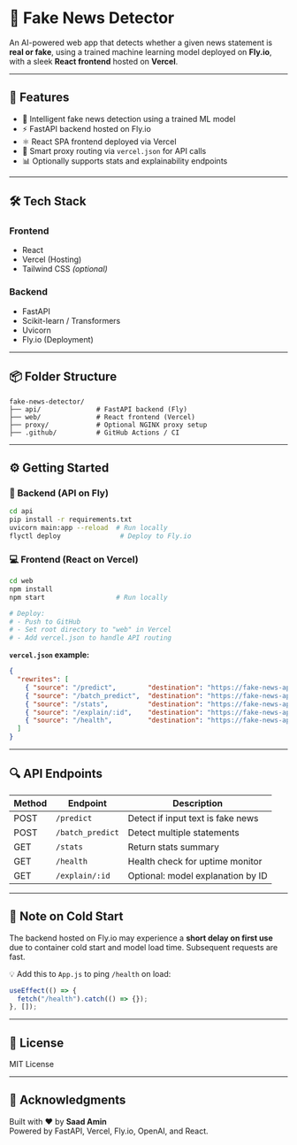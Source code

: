 # 📰 Fake News Detector

An AI-powered web app that detects whether a given news statement is **real or fake**, using a trained machine learning model deployed on **Fly.io**, with a sleek **React frontend** hosted on **Vercel**.

---

## 🚀 Features

- 🧠 Intelligent fake news detection using a trained ML model
- ⚡ FastAPI backend hosted on Fly.io
- ⚛️ React SPA frontend deployed via Vercel
- 🔁 Smart proxy routing via `vercel.json` for API calls
- 📊 Optionally supports stats and explainability endpoints

---

## 🛠 Tech Stack

### Frontend
- React
- Vercel (Hosting)
- Tailwind CSS *(optional)*

### Backend
- FastAPI
- Scikit-learn / Transformers
- Uvicorn
- Fly.io (Deployment)

---

## 📦 Folder Structure

```
fake-news-detector/
├── api/              # FastAPI backend (Fly)
├── web/              # React frontend (Vercel)
├── proxy/            # Optional NGINX proxy setup
├── .github/          # GitHub Actions / CI
```

---

## ⚙️ Getting Started

### 🔧 Backend (API on Fly)

```bash
cd api
pip install -r requirements.txt
uvicorn main:app --reload  # Run locally
flyctl deploy               # Deploy to Fly.io
```

### 💻 Frontend (React on Vercel)

```bash
cd web
npm install
npm start                  # Run locally

# Deploy:
# - Push to GitHub
# - Set root directory to "web" in Vercel
# - Add vercel.json to handle API routing
```

**`vercel.json` example:**

```json
{
  "rewrites": [
    { "source": "/predict",        "destination": "https://fake-news-api.fly.dev/predict" },
    { "source": "/batch_predict",  "destination": "https://fake-news-api.fly.dev/batch_predict" },
    { "source": "/stats",          "destination": "https://fake-news-api.fly.dev/stats" },
    { "source": "/explain/:id",    "destination": "https://fake-news-api.fly.dev/explain/:id" },
    { "source": "/health",         "destination": "https://fake-news-api.fly.dev/health" }
  ]
}
```

---

## 🔍 API Endpoints

| Method | Endpoint            | Description                       |
|--------|---------------------|-----------------------------------|
| POST   | `/predict`          | Detect if input text is fake news |
| POST   | `/batch_predict`    | Detect multiple statements         |
| GET    | `/stats`            | Return stats summary               |
| GET    | `/health`           | Health check for uptime monitor   |
| GET    | `/explain/:id`      | Optional: model explanation by ID |

---

## 🧊 Note on Cold Start

The backend hosted on Fly.io may experience a **short delay on first use** due to container cold start and model load time. Subsequent requests are fast.

💡 Add this to `App.js` to ping `/health` on load:

```js
useEffect(() => {
  fetch("/health").catch(() => {});
}, []);
```

---

## 📄 License

MIT License

---

## 🙌 Acknowledgments

Built with ❤️ by **Saad Amin**  
Powered by FastAPI, Vercel, Fly.io, OpenAI, and React.
